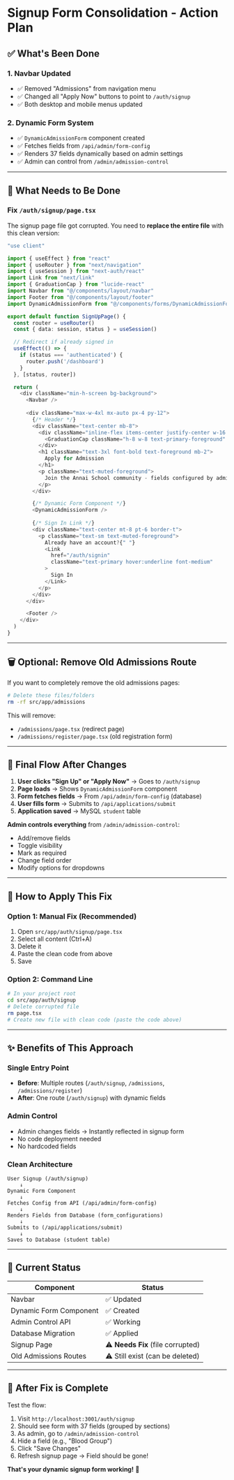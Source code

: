 # Signup Form Consolidation - Action Plan

## ✅ What's Been Done

### 1. Navbar Updated
- ✅ Removed "Admissions" from navigation menu
- ✅ Changed all "Apply Now" buttons to point to `/auth/signup`
- ✅ Both desktop and mobile menus updated

### 2. Dynamic Form System
- ✅ `DynamicAdmissionForm` component created
- ✅ Fetches fields from `/api/admin/form-config`
- ✅ Renders 37 fields dynamically based on admin settings
- ✅ Admin can control from `/admin/admission-control`

---

## 🚧 What Needs to Be Done

### Fix `/auth/signup/page.tsx`

The signup page file got corrupted. You need to **replace the entire file** with this clean version:

```typescript
"use client"

import { useEffect } from "react"
import { useRouter } from "next/navigation"
import { useSession } from "next-auth/react"
import Link from "next/link"
import { GraduationCap } from "lucide-react"
import Navbar from "@/components/layout/navbar"
import Footer from "@/components/layout/footer"
import DynamicAdmissionForm from "@/components/forms/DynamicAdmissionForm"

export default function SignUpPage() {
  const router = useRouter()
  const { data: session, status } = useSession()

  // Redirect if already signed in
  useEffect(() => {
    if (status === 'authenticated') {
      router.push('/dashboard')
    }
  }, [status, router])

  return (
    <div className="min-h-screen bg-background">
      <Navbar />
      
      <div className="max-w-4xl mx-auto px-4 py-12">
        {/* Header */}
        <div className="text-center mb-8">
          <div className="inline-flex items-center justify-center w-16 h-16 bg-primary rounded-2xl mb-6">
            <GraduationCap className="h-8 w-8 text-primary-foreground" />
          </div>
          <h1 className="text-3xl font-bold text-foreground mb-2">
            Apply for Admission
          </h1>
          <p className="text-muted-foreground">
            Join the Annai School community - fields configured by admin
          </p>
        </div>

        {/* Dynamic Form Component */}
        <DynamicAdmissionForm />
        
        {/* Sign In Link */}
        <div className="text-center mt-8 pt-6 border-t">
          <p className="text-sm text-muted-foreground">
            Already have an account?{" "}
            <Link 
              href="/auth/signin" 
              className="text-primary hover:underline font-medium"
            >
              Sign In
            </Link>
          </p>
        </div>
      </div>

      <Footer />
    </div>
  )
}
```

---

## 🗑️ Optional: Remove Old Admissions Route

If you want to completely remove the old admissions pages:

```bash
# Delete these files/folders
rm -rf src/app/admissions
```

This will remove:
- `/admissions/page.tsx` (redirect page)
- `/admissions/register/page.tsx` (old registration form)

---

## 🎯 Final Flow After Changes

1. **User clicks "Sign Up" or "Apply Now"** → Goes to `/auth/signup`
2. **Page loads** → Shows `DynamicAdmissionForm` component
3. **Form fetches fields** → From `/api/admin/form-config` (database)
4. **User fills form** → Submits to `/api/applications/submit`
5. **Application saved** → MySQL `student` table

**Admin controls everything** from `/admin/admission-control`:
- Add/remove fields
- Toggle visibility
- Mark as required
- Change field order
- Modify options for dropdowns

---

## 🔄 How to Apply This Fix

### Option 1: Manual Fix (Recommended)
1. Open `src/app/auth/signup/page.tsx`
2. Select all content (Ctrl+A)
3. Delete it
4. Paste the clean code from above
5. Save

### Option 2: Command Line
```bash
# In your project root
cd src/app/auth/signup
# Delete corrupted file
rm page.tsx
# Create new file with clean code (paste the code above)
```

---

## ✨ Benefits of This Approach

### Single Entry Point
- **Before**: Multiple routes (`/auth/signup`, `/admissions`, `/admissions/register`)
- **After**: One route (`/auth/signup`) with dynamic fields

### Admin Control
- Admin changes fields → Instantly reflected in signup form
- No code deployment needed
- No hardcoded fields

### Clean Architecture
```
User Signup (/auth/signup)
    ↓
Dynamic Form Component
    ↓
Fetches Config from API (/api/admin/form-config)
    ↓
Renders Fields from Database (form_configurations)
    ↓
Submits to (/api/applications/submit)
    ↓
Saves to Database (student table)
```

---

## 📝 Current Status

| Component | Status |
|-----------|--------|
| Navbar | ✅ Updated |
| Dynamic Form Component | ✅ Created |
| Admin Control API | ✅ Working |
| Database Migration | ✅ Applied |
| Signup Page | ⚠️ **Needs Fix** (file corrupted) |
| Old Admissions Routes | ⚠️ Still exist (can be deleted) |

---

## 🚀 After Fix is Complete

Test the flow:
1. Visit `http://localhost:3001/auth/signup`
2. Should see form with 37 fields (grouped by sections)
3. As admin, go to `/admin/admission-control`
4. Hide a field (e.g., "Blood Group")
5. Click "Save Changes"
6. Refresh signup page → Field should be gone!

**That's your dynamic signup form working!** 🎉
